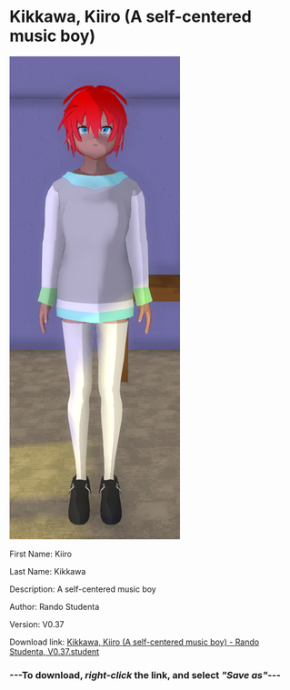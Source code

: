 # Kikkawa, Kiiro (A self-centered music boy)

<img src = "https://raw.githubusercontent.com/Arbiter1223/Daigaku-Gurashi-Custom-Students/master/Students/Files/Kikkawa%2C%20Kiiro%20(A%20self-centered%20music%20boy).png">

First Name: Kiiro

Last Name: Kikkawa

Description: A self-centered music boy

Author: Rando Studenta

Version: V0.37

Download link: <a href="https://raw.githubusercontent.com/Arbiter1223/Daigaku-Gurashi-Custom-Students/master/Students/Files/Kikkawa%2C%20Kiiro%20(A%20self-centered%20music%20boy)%20-%20Rando%20Studenta%2C%20V0.37.student">Kikkawa, Kiiro (A self-centered music boy) - Rando Studenta, V0.37.student</a>

### ---**To download, _right-click_ the link, and select _"Save as"_**---
